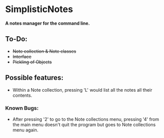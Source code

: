 # SimplisticNotes
**A notes manager for the command line.**

## To-Do:
+ ~~Note collection & Note classes~~
+ ~~Interface~~
+ ~~Pickling of Objects~~

## Possible features:
+ Within a Note collection, pressing 'L' would list all the notes all their contents.

### Known Bugs:
+ After pressing '2' to go to the Note collections menu, pressing '4' from the main menu doesn't quit the program but goes to Note collections menu again.
